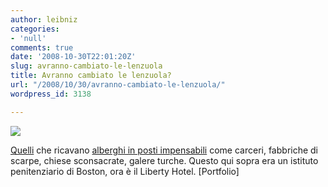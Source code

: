 ```yaml
---
author: leibniz
categories:
- 'null'
comments: true
date: '2008-10-30T22:01:20Z'
slug: avranno-cambiato-le-lenzuola
title: Avranno cambiato le lenzuola?
url: "/2008/10/30/avranno-cambiato-le-lenzuola/"
wordpress_id: 3138

---
```

[![](http://www.portfolio.com/images/site/editorial/lifestyle/2008/10/character-ss-2-liberty-slide.jpg)](http://www.portfolio.com/images/site/editorial/lifestyle/2008/10/character-ss-2-liberty-slide.jpg)

[Quelli](http://www.portfolio.com/culture-lifestyle/culture-inc/travel/2008/10/30/Unusual-Hotels) che ricavano [alberghi in posti impensabili](http://www.portfolio.com/slideshows/2008/10/Unusual-Hotels) come carceri, fabbriche di scarpe, chiese sconsacrate, galere turche. Questo qui sopra era un istituto penitenziario di Boston, ora è il Liberty Hotel. [Portfolio]
